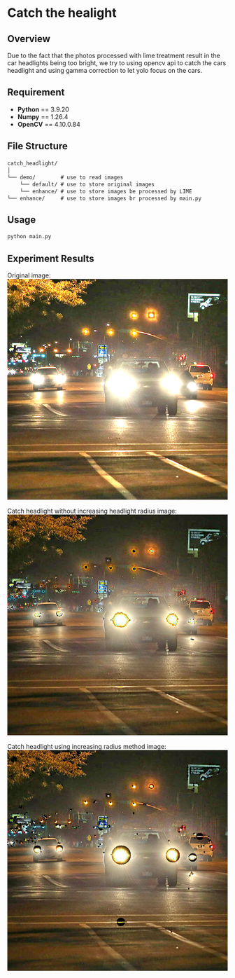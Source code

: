 # Catch the healight

##  Overview
Due to the fact that the photos processed with lime treatment result in the car headlights being too bright, we try to using opencv api to catch the cars headlight and using gamma correction to let yolo focus on the cars.

## Requirement
* __Python__ == 3.9.20  
* __Numpy__ == 1.26.4 
* __OpenCV__ == 4.10.0.84 

## File Structure
```
catch_headlight/
│
└── demo/        # use to read images
    └── default/ # use to store original images
    └── enhance/ # use to store images be processed by LIME
└── enhance/     # use to store images br processed by main.py
```

## Usage
```bash
python main.py 
```

## Experiment Results
Original image:
![original image](catch_headlight\demo\enhance\night-driving_620_Out.png)

Catch headlight without increasing headlight radius image:
![without radius image](catch_headlight\demo\erase_car_light_2.png)

Catch headlight using increasing radius method image:
![radius image](catch_headlight\demo\erase_car_light.png)
